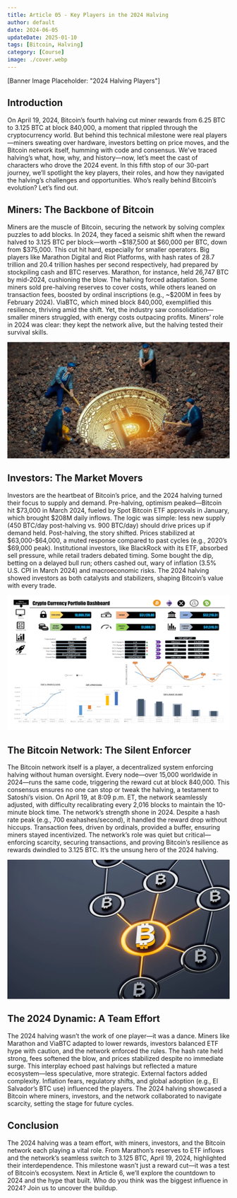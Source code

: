 ```yaml
---
title: Article 05 - Key Players in the 2024 Halving
author: default
date: 2024-06-05
updateDate: 2025-01-10
tags: [Bitcoin, Halving]
category: [Course]
image: ./cover.webp
---
```


[Banner Image Placeholder: "2024 Halving Players"]

## Introduction

On April 19, 2024, Bitcoin’s fourth halving cut miner rewards from 6.25 BTC to 3.125 BTC at block 840,000, a moment that rippled through the cryptocurrency world. But behind this technical milestone were real players—miners sweating over hardware, investors betting on price moves, and the Bitcoin network itself, humming with code and consensus. We’ve traced halving’s what, how, why, and history—now, let’s meet the cast of characters who drove the 2024 event. In this fifth stop of our 30-part journey, we’ll spotlight the key players, their roles, and how they navigated the halving’s challenges and opportunities. Who’s really behind Bitcoin’s evolution? Let’s find out.

## Miners: The Backbone of Bitcoin

Miners are the muscle of Bitcoin, securing the network by solving complex puzzles to add blocks. In 2024, they faced a seismic shift when the reward halved to 3.125 BTC per block—worth ~\$187,500 at \$60,000 per BTC, down from \$375,000. This cut hit hard, especially for smaller operators. Big players like Marathon Digital and Riot Platforms, with hash rates of 28.7 trillion and 20.4 trillion hashes per second respectively, had prepared by stockpiling cash and BTC reserves. Marathon, for instance, held 26,747 BTC by mid-2024, cushioning the blow.
The halving forced adaptation. Some miners sold pre-halving reserves to cover costs, while others leaned on transaction fees, boosted by ordinal inscriptions (e.g., ~\$200M in fees by February 2024). ViaBTC, which mined block 840,000, exemplified this resilience, thriving amid the shift. Yet, the industry saw consolidation—smaller miners struggled, with energy costs outpacing profits. Miners’ role in 2024 was clear: they kept the network alive, but the halving tested their survival skills.

![Image 1: "Miner at Work"](1.miner-work.webp)

## Investors: The Market Movers

Investors are the heartbeat of Bitcoin’s price, and the 2024 halving turned their focus to supply and demand. Pre-halving, optimism peaked—Bitcoin hit \$73,000 in March 2024, fueled by Spot Bitcoin ETF approvals in January, which brought \$208M daily inflows. The logic was simple: less new supply (450 BTC/day post-halving vs. 900 BTC/day) should drive prices up if demand held.
Post-halving, the story shifted. Prices stabilized at \$63,000-\$64,000, a muted response compared to past cycles (e.g., 2020’s \$69,000 peak). Institutional investors, like BlackRock with its ETF, absorbed sell pressure, while retail traders debated timing. Some bought the dip, betting on a delayed bull run; others cashed out, wary of inflation (3.5% U.S. CPI in March 2024) and macroeconomic risks. The 2024 halving showed investors as both catalysts and stabilizers, shaping Bitcoin’s value with every trade.

![Image 2: "Investor Dashboard"](2.investor-dashboard.webp)

## The Bitcoin Network: The Silent Enforcer

The Bitcoin network itself is a player, a decentralized system enforcing halving without human oversight. Every node—over 15,000 worldwide in 2024—runs the same code, triggering the reward cut at block 840,000. This consensus ensures no one can stop or tweak the halving, a testament to Satoshi’s vision. On April 19, at 8:09 p.m. ET, the network seamlessly adjusted, with difficulty recalibrating every 2,016 blocks to maintain the 10-minute block time.
The network’s strength shone in 2024. Despite a hash rate peak (e.g., 700 exahashes/second), it handled the reward drop without hiccups. Transaction fees, driven by ordinals, provided a buffer, ensuring miners stayed incentivized. The network’s role was quiet but critical—enforcing scarcity, securing transactions, and proving Bitcoin’s resilience as rewards dwindled to 3.125 BTC. It’s the unsung hero of the 2024 halving.

![Image 3: "Network Nodes"](3.network-nodes.webp)

## The 2024 Dynamic: A Team Effort

The 2024 halving wasn’t the work of one player—it was a dance. Miners like Marathon and ViaBTC adapted to lower rewards, investors balanced ETF hype with caution, and the network enforced the rules. The hash rate held strong, fees softened the blow, and prices stabilized despite no immediate surge. This interplay echoed past halvings but reflected a mature ecosystem—less speculative, more strategic.
External factors added complexity. Inflation fears, regulatory shifts, and global adoption (e.g., El Salvador’s BTC use) influenced the players. The 2024 halving showcased a Bitcoin where miners, investors, and the network collaborated to navigate scarcity, setting the stage for future cycles.

## Conclusion

The 2024 halving was a team effort, with miners, investors, and the Bitcoin network each playing a vital role. From Marathon’s reserves to ETF inflows and the network’s seamless switch to 3.125 BTC, April 19, 2024, highlighted their interdependence. This milestone wasn’t just a reward cut—it was a test of Bitcoin’s ecosystem. Next in Article 6, we’ll explore the countdown to 2024 and the hype that built. Who do you think was the biggest influence in 2024? Join us to uncover the buildup.
